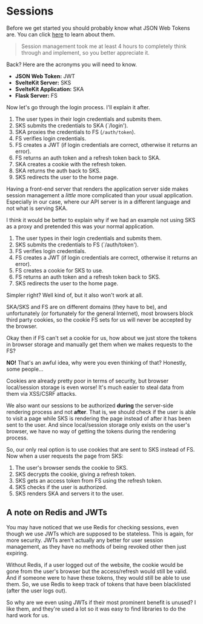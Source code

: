 # Sessions

Before we get started you should probably know what JSON Web Tokens are. You can click [here](https://jwt.io) to learn about them.

> Session management took me at least 4 hours to completely think through and implement, so you better appreciate it.

Back? Here are the acronyms you will need to know.

- **JSON Web Token:** JWT
- **SvelteKit Server:** SKS
- **SvelteKit Application:** SKA
- **Flask Server:** FS

Now let's go through the login process. I'll explain it after.

1. The user types in their login credentials and submits them.
2. SKS submits the credentials to SKA (`/login').
3. SKA proxies the credentials to FS (`/auth/token`).
4. FS verifies login credentials.
5. FS creates a JWT (if login credentials are correct, otherwise it returns an error).
6. FS returns an auth token and a refresh token back to SKA.
7. SKA creates a cookie with the refresh token.
8. SKA returns the auth back to SKS.
9. SKS redirects the user to the home page.

Having a front-end server that renders the application server side makes session management a _little_ more complicated than your usual application. Especially in our case, where our API server is in a different language and not what is serving SKA.

I think it would be better to explain why if we had an example not using SKS as a proxy and pretended this was your normal application.

1. The user types in their login credentials and submits them.
2. SKS submits the credentials to FS (`/auth/token').
4. FS verifies login credentials.
5. FS creates a JWT (if login credentials are correct, otherwise it returns an error).
6. FS creates a cookie for SKS to use.
7. FS returns an auth token and a refresh token back to SKS.
8. SKS redirects the user to the home page.

Simpler right? Well kind of, but it also won't work at all.

SKA/SKS and FS are on different domains (they have to be), and unfortunately (or fortunately for the general Internet), most browsers block third party cookies, so the cookie FS sets for us will never be accepted by the browser.

Okay then if FS can't set a cookie for us, how about we just store the tokens in browser storage and manually get them when we makes requests to the FS?

**NO!** That's an awful idea, why were you even thinking of that? Honestly, some people...

Cookies are already pretty poor in terms of security, but browser local/session storage is even worse! It's much easier to steal data from them via XSS/CSRF attacks.

We also want our sessions to be authorized **during** the server-side rendering process and not **after**. That is, we should check if the user is able to visit a page while SKS is rendering the page instead of after it has been sent to the user. And since local/session storage only exists on the user's browser, we have no way of getting the tokens during the rendering process.

So, our only real option is to use cookies that are sent to SKS instead of FS. Now when a user requests the page from SKS:

1. The user's browser sends the cookie to SKS.
2. SKS decrypts the cookie, giving a refresh token.
3. SKS gets an access token from FS using the refresh token.
3. SKS checks if the user is authorized.
3. SKS renders SKA and servers it to the user.

## A note on Redis and JWTs

You may have noticed that we use Redis for checking sessions, even though we use JWTs which are supposed to be stateless. This is again, for more security. JWTs aren't actually any better for user session management, as they have no methods of being revoked other then just expiring.

Without Redis, if a user logged out of the website, the cookie would be gone from the user's browser but the access/refresh would still be valid. And if someone were to have these tokens, they would still be able to use them. So, we use Redis to keep track of tokens that have been blacklisted (after the user logs out).

So why are we even using JWTs if their most prominent benefit is unused? I like them, and they're used a lot so it was easy to find libraries to do the hard work for us.

